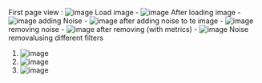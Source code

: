 First page view : 
![image](https://github.com/user-attachments/assets/21ae0bee-711d-4d25-a9fa-3b11238d82ce)
Load image - 
![image](https://github.com/user-attachments/assets/0a4dcc03-9ece-43a6-9d4e-a285467bec44)
After loading image - 
![image](https://github.com/user-attachments/assets/86ae28ce-199c-468b-9345-faa6a5dd4392)
adding Noise - 
![image](https://github.com/user-attachments/assets/6a4b72b3-bddf-466c-83e9-60d2e3d6f967)
after adding noise to te image - 
![image](https://github.com/user-attachments/assets/bb931497-87fd-41f9-b27a-0d6791188972)
removing noise - 
![image](https://github.com/user-attachments/assets/9ded8c34-0545-4fd7-a421-aa2c7324a3a8)
after removing (with metrics) - 
![image](https://github.com/user-attachments/assets/899b99a3-5298-49a8-b69e-d1f1a0715e28)
Noise removalusing different filters
1. ![image](https://github.com/user-attachments/assets/adbd545f-7bf2-4461-9e53-8f6aa445b4f3)
2. ![image](https://github.com/user-attachments/assets/4a80f0b7-e703-4ddd-8ecf-6d8a7d3a76d8)
3. ![image](https://github.com/user-attachments/assets/326b1e1d-10a2-4d79-a70f-231adeb72517)
